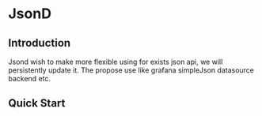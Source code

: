 # JsonD

## Introduction

 Jsond wish to make more flexible using for exists json api, we will persistently update it. The propose use like grafana simpleJson datasource backend etc.

## Quick Start